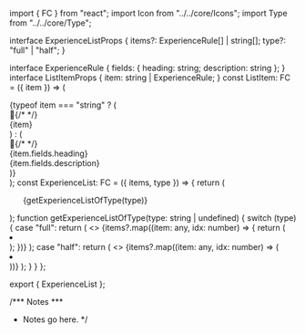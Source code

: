 import { FC } from "react";
import Icon from "../../core/Icons";
import Type from "../../core/Type";

interface ExperienceListProps {
  items?: ExperienceRule[] | string[];
  type?: "full" | "half";
}

interface ExperienceRule {
  fields: { heading: string; description: string };
}
interface ListItemProps {
  item: string | ExperienceRule;
}
const ListItem: FC<ListItemProps> = ({ item }) => (
  <div className="flex w-full">
    {typeof item === "string" ? (
      <div className="flex w-full">
        <div className="mr-3">🎉{/* <Icon variant="rule" /> */}</div>
        <div className="">
          <Type variant="base">{item}</Type>
        </div>
      </div>
    ) : (
      <div className="flex w-full items-center">
        <div className="mr-3">🎉{/* <Icon variant="rule" /> */}</div>
        <div className="">
          <div>
            <Type variant="title">{item.fields.heading}</Type>
          </div>
          <div>
            <Type variant="base">{item.fields.description}</Type>
          </div>
        </div>
      </div>
    )}
  </div>
);
const ExperienceList: FC<ExperienceListProps> = ({ items, type }) => {
  return (
    <div>
      <ul className="flex flex-wrap flex-row">{getExperienceListOfType(type)}</ul>
    </div>
  );
  function getExperienceListOfType(type: string | undefined) {
    switch (type) {
      case "full":
        return (
          <>
            {items?.map((item: any, idx: number) => {
              return (
                <li key={idx} className="w-full mb-3">
                  <ListItem item={item} />
                </li>
              );
            })}
          </>
        );
      case "half":
        return (
          <>
            {items?.map((item: any, idx: number) => (
              <li key={idx} className="w-1/2 mb-3">
                <ListItem item={item} />
              </li>
            ))}
          </>
        );
    }
  }
};

export { ExperienceList };

/*** Notes ***
 * Notes go here.
 */
